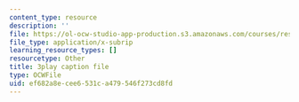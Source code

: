 ```yaml
---
content_type: resource
description: ''
file: https://ol-ocw-studio-app-production.s3.amazonaws.com/courses/res-18-006-calculus-revisited-single-variable-calculus-fall-2010/ef682a8ecee6531ca479546f273cd8fd_GqVQTRb-QoA.vtt
file_type: application/x-subrip
learning_resource_types: []
resourcetype: Other
title: 3play caption file
type: OCWFile
uid: ef682a8e-cee6-531c-a479-546f273cd8fd
---
```

